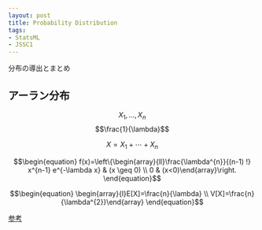 ```yaml
---
layout: post
title: Probability Distribution 
tags: 
- StatsML
- JSSC1
---
```



分布の導出とまとめ



## アーラン分布

$$
X_{1}, \dots, X_{n}
$$
$$\frac{1}{\lambda}$$ 

$$X=X_{1}+\cdots+X_{n}$$


$$\begin{equation}
f(x)=\left\{\begin{array}{ll}\frac{\lambda^{n}}{(n-1) !} x^{n-1} e^{-\lambda x} & (x \geq 0) \\ 0 & (x<0)\end{array}\right.
\end{equation}$$


$$\begin{equation}
\begin{array}{l}E[X]=\frac{n}{\lambda} \\ V[X]=\frac{n}{\lambda^{2}}\end{array}
\end{equation}$$



[参考](http://www.data-arts.jp/course/probability_distribution/index.html)
